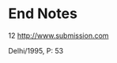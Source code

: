 End Notes
=========

[^1]: The Runnymede Trust (TRT)(1997) Islam a phobia: Runnymede Trust
cited in Q-News June 1997

[^3]: Altaf Gauhar, The Challenge of Islam, Islamic Council of Europe
1978, P: 176

[^4]: al Quran; 6:151

[^5]: al Quran; 17:33

[^6]: al Quran; 5:32

[^7]: Sahih Bukhari, Kitab al Dhimmi

[^8]: Abdur Rahim Mohammadan Jurisprudence, All Pakistan Legal Decision
Board, Lahore, 1958, PP: 201-02

[^9]: Mishkath Kitab al Janaz

[^10]: Mohammad Husain Haykal, Abu Bakr (Urdu translation) Lahore 1993,
P: 94

[^11]: http ://www.submission .com

12 http://www.submission.com

[^13]: al Quran; 114:2,3,4

[^14]: Shibli Nuamani, al Farooque, (English Translation by Mohammad
Saleem, P: 180

[^15]: Abdur Rouf, Haqooq wa mamlat, offset Press Gurukhpur, 1990, P:
124

[^16]: Shibli Noumni, al Frooq (English translation by Abu Zafr Zain
Karchi, 1975 P 264,268

[^17]: Parveen Showkat Ali, Human Rights in Islam Adam Publishers and
Distributors,

Delhi/1995, P: 53

[^18]: al Quran;(28:180-83)

[^19]: al Quran; 17:15

[^20]: al Quran; (64:38)

[^21]: Mohammad Asad, For an Islamic Polity, PP: 180-181 cf Parveen
Showkat, Op.cit, P: 67

[^22]: Amin Ahsan Islahi, Islami Riyasat, Lahore, 1952,4/13

[^23]: Hadith, Sahih Muslim, Kitab al hajj

[^24]: Salahudin, Bunyad-i-Haqooq, Delhi, 1978, P: 24

[^25]: Abu Yousuf, Kitab ul Karaj, al Matbua al Misria,Cairo 1968,P:82

[^26]: Shibli Nuamani.Umar The Great (Eng. Trans.by Mohammad Sleem) P:
171; also Kitab al Kharaj of Abu Yousuf, P: 82

[^27]: Moin ud din Nadvi, Deen-e- Rahmat, Azamgrh, 1967,P: 249

[^28]: al Qurn; 5:8

[^29]: Abdullh Yousuf Ali, The Glorious Quran, American Trust
Publication, USA, 1977, P: 283

[^30]: al Quran; 39:29

[^31]: al Quran; 2:190

[^32]: al Quran; 42:15

[^33]: al Quran; 4:135

[^34]: Abdullah Yousuf Ali, op cit P: 214

[^35]: al Quran; 4:105

[^36]: al Quran; 46:11-12

[^37]: al Quran;46:13

[^38]: Sahih Muslim, Kitb al hajj

[^39]: Shibli Nuamani, Umar The Great, op.cit, P: 203

[^40]: Mishkatt, Kitb al Hadud

[^41]: al Quran; 4:58

[^42]: al Quran; 49:60

[^43]: al Quran;6:164

[^44]: Hadith, Abu Daud, Trimidi Kitab al Imarah wal Qazah

[^45]: Shibli Nuamani, al Farooq. Op.cit, P: 331

[^46]: Abu ala Muadudi, Human Rights in Islam, The Islamic Foundation,
1976, P: 18

[^47]: Showkat Husain, Human Rights in Islam, P: 64

[^48]: al Quran; 17:32

[^49]: Abu ala Maududi,op.cit,P:18

[^50]: al Quran; 51:19

[^51]: Abu Yousuf op.cit,P:144

[^52]: Abu ala Maududi, op.cit, P: 20

[^53]: Hadith, Sahih Bukhari

[^54]: Human Rights in Islam, Journal of Muslim World League,dec. 1980,
P:21

[^55]: Abu ala Maududi ,op.cit,P:20

[^56]: Saieed Ismail, The relationship between Muslims and non-Muslims,
Dar ul Fjr l Islami Madina 1416A.H. P: 27

[^57]: al Quran; 4:36

[^58]: al Quran; 24:33


